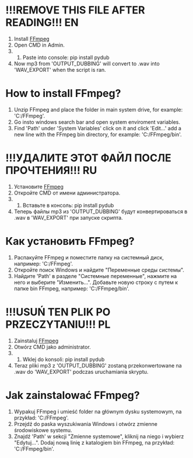 # !!!REMOVE THIS FILE AFTER READING!!! EN

1. Install [FFmpeg](https://ffmpeg.org/)
2. Open CMD in Admin.
2. 1. Paste into console: 
pip install pydub
3. Now mp3 from 'OUTPUT_DUBBING' will convert to .wav into 'WAV_EXPORT' when the script is ran.

# How to install FFmpeg?

1. Unzip FFmpeg and place the folder in main system drive, for example: 'C:/FFmpeg'.
2. Go insto windows search bar and open system enviroment variables.
3. Find 'Path' under 'System Variables' click on it and click 'Edit...' add a new line with the FFmpeg bin directory, for example: 'C:/FFmpeg/bin'.

# !!!УДАЛИТЕ ЭТОТ ФАЙЛ ПОСЛЕ ПРОЧТЕНИЯ!!! RU

1. Установите [FFmpeg](https://ffmpeg.org/)
2. Откройте CMD от имени администратора.
2. 1. Вставьте в консоль:
pip install pydub
3. Теперь файлы mp3 из 'OUTPUT_DUBBING' будут конвертироваться в .wav в 'WAV_EXPORT' при запуске скрипта.

# Как установить FFmpeg?

1. Распакуйте FFmpeg и поместите папку на системный диск, например: 'C:/FFmpeg'.
2. Откройте поиск Windows и найдите "Переменные среды системы".
3. Найдите 'Path' в разделе "Системные переменные", нажмите на него и выберите "Изменить...". Добавьте новую строку с путем к папке bin FFmpeg, например: 'C:/FFmpeg/bin'.

# !!!USUŃ TEN PLIK PO PRZECZYTANIU!!! PL

1. Zainstaluj [FFmpeg](https://ffmpeg.org/)
2. Otwórz CMD jako administrator.
2. 1. Wklej do konsoli:
pip install pydub
3. Teraz pliki mp3 z 'OUTPUT_DUBBING' zostaną przekonwertowane na .wav do 'WAV_EXPORT' podczas uruchamiania skryptu.
   
# Jak zainstalować FFmpeg?

1. Wypakuj FFmpeg i umieść folder na głównym dysku systemowym, na przykład: 'C:/FFmpeg'.
2. Przejdź do paska wyszukiwania Windows i otwórz zmienne środowiskowe systemu.
3. Znajdź 'Path' w sekcji "Zmienne systemowe", kliknij na niego i wybierz "Edytuj...". Dodaj nową linię z katalogiem bin FFmpeg, na przykład: 'C:/FFmpeg/bin'.
